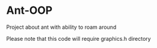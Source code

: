 # Ant-OOP
Project about ant with ability to roam around



Please note that this code will require graphics.h directory
